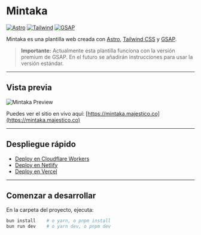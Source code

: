 # Mintaka

[![Astro](.github/images/astro-icon.png)](https://astro.build/) [![Tailwind](.github/images/tailwind-icon.png)](https://tailwindcss.com/) [![GSAP](.github/images/gsap.png)](https://gsap.com/)

Mintaka es una plantilla web creada con [Astro](https://astro.build), [Tailwind CSS](https://tailwindcss.com/) y [GSAP](https://gsap.com/).

> **Importante:** Actualmente esta plantilla funciona con la versión premium de GSAP. En el futuro se añadirán instrucciones para usar la versión estándar.

---

## Vista previa

![Mintaka Preview](.github/images/majestico_share.gif)

Puedes ver el sitio en vivo aquí: [https://mintaka.majestico.co](https://mintaka.majestico.co)

---

## Despliegue rápido

- [Deploy en Cloudflare Workers](https://deploy.workers.cloudflare.com/?url=https://github.com/majesticooss/mintaka)
- [Deploy en Netlify](https://app.netlify.com/start/deploy?repository=https://github.com/majesticooss/mintaka)
- [Deploy en Vercel](https://vercel.com/new/clone?repository-url=https://github.com/majesticooss/mintaka)

---

## Comenzar a desarrollar

En la carpeta del proyecto, ejecuta:

```bash
bun install    # o yarn, o pnpm install
bun run dev    # o yarn dev, o pnpm dev
```
